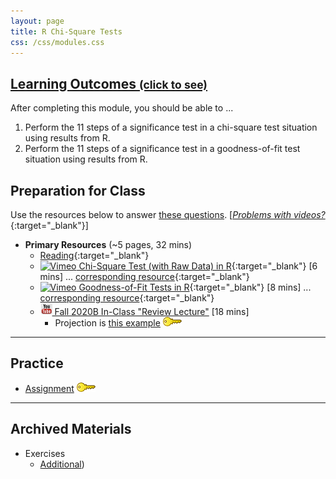 ```yaml
---
layout: page
title: R Chi-Square Tests
css: /css/modules.css
---
```


<div class="panel-group-ILOs">
  <div class="panel panel-default">
    <div class="panel-heading">
      <h2 class="panel-title">
        <a data-toggle="collapse" href="#ILOs">Learning Outcomes <small>(click to see)</small></a>
      </h2>
    </div>
    <div id="ILOs" class="panel-collapse collapse">
      <div class="panel-body">

<p>After completing this module, you should be able to ...</p>

<ol>
  <li>Perform the 11 steps of a significance test in a chi-square test situation using results from R.</li>
  <li>Perform the 11 steps of a significance test in a goodness-of-fit test situation using results from R.</li>
</ol>
      </div>
    </div>
  </div>
</div>

## Preparation for Class

Use the resources below to answer [these questions](Prep/RChi). [[*Problems with videos?*](../resources/FAQs/videos){:target="_blank"}]

* **Primary Resources** (~5 pages, 32 mins)
  * [Reading](http://derekogle.com/Book107/RChi.html){:target="_blank"}
  * [![Vimeo](../img/dhovid.png) Chi-Square Test (with Raw Data) in R](https://vimeo.com/441798211){:target="_blank"} [6 mins] ... [corresponding resource](HO/Penguins.html#RChiChi){:target="_blank"}
  * [![Vimeo](../img/dhovid.png) Goodness-of-Fit Tests in R](https://vimeo.com/441822222){:target="_blank"} [8 mins] ... [corresponding resource](HO/Penguins.html#RChiGOF){:target="_blank"} 
  * [![YouTube](../img/youtube.png) Fall 2020B In-Class "Review Lecture"](https://youtu.be/MtEZRxZkKJ4) [18 mins]
    * Projection is [this example](CE/RChi_CExmpl) [![Decoration](../img/key.png)](CE/KEY_RChi_CExmpl)

----

## Practice

* [Assignment](CE/RChi_CE1) [![Decoration](../img/key.png)](CE/KEY_RChi_CE)

----

## Archived Materials

* Exercises
  * [Additional](CE/RChi_CE2))
